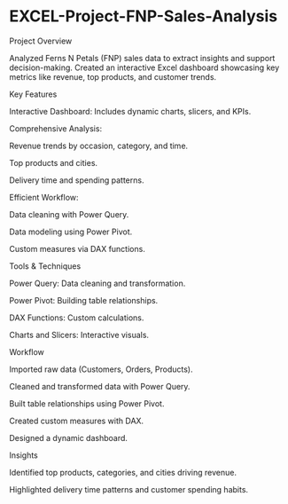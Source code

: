 # EXCEL-Project-FNP-Sales-Analysis


Project Overview

Analyzed Ferns N Petals (FNP) sales data to extract insights and support decision-making. Created an interactive Excel dashboard showcasing key metrics like revenue, top products, and customer trends.

Key Features

Interactive Dashboard: Includes dynamic charts, slicers, and KPIs.

Comprehensive Analysis:

Revenue trends by occasion, category, and time.

Top products and cities.

Delivery time and spending patterns.

Efficient Workflow:

Data cleaning with Power Query.

Data modeling using Power Pivot.

Custom measures via DAX functions.

Tools & Techniques

Power Query: Data cleaning and transformation.

Power Pivot: Building table relationships.

DAX Functions: Custom calculations.

Charts and Slicers: Interactive visuals.

Workflow

Imported raw data (Customers, Orders, Products).

Cleaned and transformed data with Power Query.

Built table relationships using Power Pivot.

Created custom measures with DAX.

Designed a dynamic dashboard.

Insights

Identified top products, categories, and cities driving revenue.

Highlighted delivery time patterns and customer spending habits.


